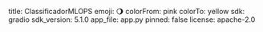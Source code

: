 title: ClassificadorMLOPS
emoji: 🌖
colorFrom: pink
colorTo: yellow
sdk: gradio
sdk_version: 5.1.0
app_file: app.py
pinned: false
license: apache-2.0